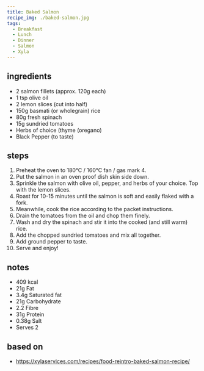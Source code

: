 ```yaml
---
title: Baked Salmon
recipe_img: ./baked-salmon.jpg
tags:
  - Breakfast
  - Lunch
  - Dinner
  - Salmon
  - Xyla
---
```


<!-- markdownlint-disable MD024 -->

## ingredients

- 2 salmon fillets (approx. 120g each​)
- 1 tsp olive oil ​
- 2 lemon slices (cut into half​)
- 150g basmati (or wholegrain) rice​
- 80g fresh spinach​
- 15g sundried tomatoes​
- Herbs of choice (thyme (oregano)
- Black Pepper (to taste)

## steps

1. Preheat the oven to 180°C / 160°C fan / gas mark 4.​
2. Put the salmon in an oven proof dish skin side down. ​
3. Sprinkle the salmon with olive oil, pepper, and herbs of your choice. Top with the lemon slices.​
4. Roast for 10-15 minutes until the salmon is soft and easily flaked with a fork. ​
5. Meanwhile, cook the rice according to the packet instructions. ​
6. Drain the tomatoes from the oil and chop them finely. ​
7. Wash and dry the spinach and stir it into the cooked (and still warm) rice. ​
8. Add the chopped sundried tomatoes and mix all together. ​
9. Add ground pepper to taste.​
10. Serve and enjoy!

## notes

- 409 kcal​
- 21g Fat​
- 3.4g Saturated fat​
- 21g Carbohydrate​
- 2.2 Fibre​
- 31g Protein​
- 0.38g Salt
- Serves 2

## based on

- https://xylaservices.com/recipes/food-reintro-baked-salmon-recipe/
<!-- markdownlint-enable MD024 -->
